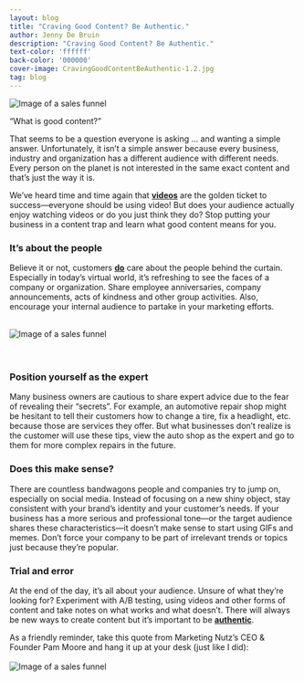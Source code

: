 ```yaml
---
layout: blog
title: "Craving Good Content? Be Authentic."
author: Jenny De Bruin
description: "Craving Good Content? Be Authentic."
text-color: 'ffffff'
back-color: '000000'
cover-image: CravingGoodContentBeAuthentic-1.2.jpg
tag: blog
---
```


<img data-aos="fade-up" src="/img/blog/CravingGoodContentBeAuthentic-1.2.jpg"
alt="Image of a sales funnel"
srcset="
/img/blog/CravingGoodContentBeAuthentic-1.2.jpg 2400w,
/img/blog/CravingGoodContentBeAuthentic-1.2.jpg 1800w,
/img/blog/CravingGoodContentBeAuthentic-1.2.jpg 1200w,
/img/blog/CravingGoodContentBeAuthentic-1.2.jpg 900w,
/img/blog/CravingGoodContentBeAuthentic-1.2.jpg 600w,
/img/blog/CravingGoodContentBeAuthentic-1.2.jpg 400w" />

“What is good content?”

That seems to be a question everyone is asking … and wanting a simple answer. Unfortunately, it isn’t a simple answer because every business, industry and organization has a different audience with different needs. Every person on the planet is not interested in the same exact content and that’s just the way it is.

We’ve heard time and time again that <span style="text-decoration:underline;"><strong>videos</strong></span> are the golden ticket to success—everyone should be using video! But does your audience actually enjoy watching videos or do you just think they do? Stop putting your business in a content trap and learn what good content means for you.

### It’s about the people

Believe it or not, customers <span style="text-decoration:underline;"><strong>do</strong></span> care about the people behind the curtain. Especially in today’s virtual world, it’s refreshing to see the faces of a company or organization. Share employee anniversaries, company announcements, acts of kindness and other group activities. Also, encourage your internal audience to partake in your marketing efforts.

<br>
<img data-aos="fade-up" src="/img/blog/CravingGoodContentBeAuthentic-2.2.jpg"
alt="Image of a sales funnel"
srcset="
/img/blog/CravingGoodContentBeAuthentic-2.2.jpg 2400w,
/img/blog/CravingGoodContentBeAuthentic-2.2.jpg 1800w,
/img/blog/CravingGoodContentBeAuthentic-2.2.jpg 1200w,
/img/blog/CravingGoodContentBeAuthentic-2.2.jpg 900w,
/img/blog/CravingGoodContentBeAuthentic-2.2.jpg 600w,
/img/blog/CravingGoodContentBeAuthentic-2.2.jpg 400w" />  
<br><br><br>

### Position yourself as the expert

Many business owners are cautious to share expert advice due to the fear of revealing their “secrets”. For example, an automotive repair shop might be hesitant to tell their customers how to change a tire, fix a headlight, etc. because those are services they offer. But what businesses don’t realize is the customer will use these tips, view the auto shop as the expert and go to them for more complex repairs in the future.

### Does this make sense?

There are countless bandwagons people and companies try to jump on, especially on social media. Instead of focusing on a new shiny object, stay consistent with your brand’s identity and your customer’s needs. If your business has a more serious and professional tone—or the target audience shares these characteristics—it doesn’t make sense to start using GIFs and memes. Don’t force your company to be part of irrelevant trends or topics just because they’re popular.

### Trial and error

At the end of the day, it’s all about your audience. Unsure of what they’re looking for? Experiment with A/B testing, using videos and other forms of content and take notes on what works and what doesn’t. There will always be new ways to create content but it’s important to be <span style="text-decoration:underline;"><strong>authentic</strong></span>.

As a friendly reminder, take this quote from Marketing Nutz’s CEO & Founder Pam Moore and hang it up at your desk (just like I did):
<br><br>
<img data-aos="fade-up" src="/img/blog/CravingGoodContentBeAuthentic.jpg"
alt="Image of a sales funnel"
srcset="
/img/blog/CravingGoodContentBeAuthentic.jpg 2400w,
/img/blog/CravingGoodContentBeAuthentic.jpg 1800w,
/img/blog/CravingGoodContentBeAuthentic.jpg 1200w,
/img/blog/CravingGoodContentBeAuthentic.jpg 900w,
/img/blog/CravingGoodContentBeAuthentic.jpg 600w,
/img/blog/CravingGoodContentBeAuthentic.jpg 400w" />
